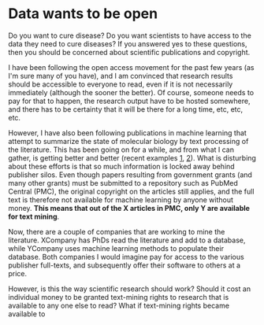 # Data wants to be open

Do you want to cure disease? Do you want scientists to have access to the data they need to cure diseases? If you answered yes to these questions, then you should be concerned about scientific publications and copyright.

I have been following the open access movement for the past few years (as I'm sure many of you have), and I am convinced that research results should be accessible to everyone to read, even if it is not necessarily immediately (although the sooner the better). Of course, someone needs to pay for that to happen, the research output have to be hosted somewhere, and there has to be certainty that it will be there for a long time, etc, etc, etc.

However, I have also been following publications in machine learning that attempt to summarize the state of molecular biology by text processing of the literature. This has been going on for a while, and from what I can gather, is getting better and better (recent examples [1](), [2]()). What is disturbing about these efforts is that so much information is locked away behind publisher silos. Even though papers resulting from government grants (and many other grants) must be submitted to a repository such as PubMed Central (PMC), the original copyright on the articles still applies, and the full text is therefore not available for machine learning by anyone without money. **This means that out of the X articles in PMC, only Y are available for text mining**. 

Now, there are a couple of companies that are working to mine the literature. XCompany has PhDs read the literature and add to a database, while YCompany uses machine learning methods to populate their database. Both companies I would imagine pay for access to the various publisher full-texts, and subsequently offer their software to others at a price. 

However, is this the way scientific research should work? Should it cost an individual money to be granted text-mining rights to research that is available to any one else to read? What if text-mining rights became available to 